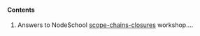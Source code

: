 #### Contents
1. Answers to NodeSchool [scope-chains-closures](https://github.com/workshopper/scope-chains-closures) workshop....

